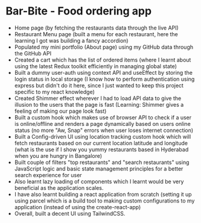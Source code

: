 # Bar-Bite - Food ordering app

- Home page (by fetching the restaurants data through the live API)
- Restaurant Menu page (built a menu for each restaurant, here the learning I got was building a fancy accordion)
- Populated my mini portfolio (About page) using my GitHub data through the GitHub API
- Created a cart which has the list of ordered items (where I learnt about using the latest Redux toolkit efficiently in managing global state)
- Built a dummy user-auth using context API and useEffect by storing the login status in local storage (I know how to perform authentication using express but didn't do it here, since I just wanted to keep this project specific to my react knowledge)
- Created Shimmer effect wherever I had to load API data to give the illusion to the users that the page is fast (Learning: Shimmer gives a feeling of making our page look fast)
- Built a custom hook which makes use of browser API to check if a user is online/offline and renders a page dynamically based on users online status (no more "Aw, Snap" errors when user loses internet connection)
- Built a Config-driven UI using location tracking custom hook which will fetch restaurants based on our current location latitude and longitude (what is the use if I show you yummy restaurants based in Hyderabad when you are hungry in Bangalore)
- Built couple of filters "top restaurants" and "search restaurants" using JavaScript logic and basic state management principles for a better search experience for user
- Also learnt lazy loading of components which I learnt would be very beneficial as the application scales. 
- I have also learnt building a react application from scratch (setting it up using parcel which is a build tool to making custom configurations to my application (instead of using the create-react-app)
- Overall, built a decent UI using TailwindCSS.

